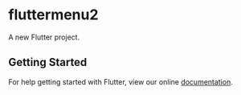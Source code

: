 # fluttermenu2

A new Flutter project.

## Getting Started

For help getting started with Flutter, view our online
[documentation](https://flutter.io/).
